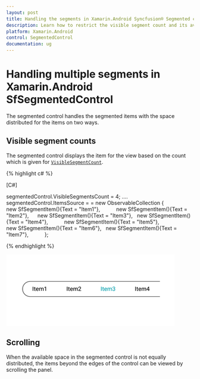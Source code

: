 ```yaml
---
layout: post
title: Handling the segments in Xamarin.Android Syncfusion® Segmented control
description: Learn how to restrict the visible segment count and its available scrolling options in Xamarin.Android Segmented control.
platform: Xamarin.Android
control: SegmentedControl
documentation: ug
---
```


# Handling multiple segments in Xamarin.Android SfSegmentedControl

The segmented control handles the segmented items with the space distributed for the items on two ways.

## Visible segment counts

The segmented control displays the item for the view based on the count which is given for [`VisibleSegmentCount`](https://help.syncfusion.com/cr/xamarin-android/Syncfusion.Android.Buttons.SfSegmentedControl.html#Syncfusion_Android_Buttons_SfSegmentedControl_VisibleSegmentsCount). 

{% highlight c# %}

[C#]

segmentedControl.VisibleSegmentsCount = 4;
....
segmentedControl.ItemsSource = = new ObservableCollection<SfSegmentItem>
{
  new SfSegmentItem(){Text = "Item1"},          
  new SfSegmentItem(){Text = "Item2"},     
  new SfSegmentItem(){Text = "Item3"},  
  new SfSegmentItem(){Text = "Item4"},          
  new SfSegmentItem(){Text = "Item5"},     
  new SfSegmentItem(){Text = "Item6"},  
  new SfSegmentItem(){Text = "Item7"},          
};
   
{% endhighlight %}

![Xamarin.Android SfSegmentedControl with four visible segment](images/Handling-multiple-segments/visiblesegment.png)

## Scrolling

When the available space in the segmented control is not equally distributed, the items beyond the edges of the control can be viewed by scrolling the panel.




